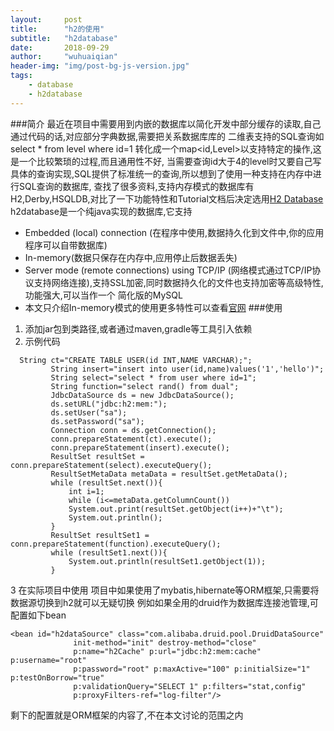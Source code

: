 ```yaml
---
layout:     post
title:      "h2的使用"
subtitle:   "h2database"
date:       2018-09-29
author:     "wuhuaiqian"
header-img: "img/post-bg-js-version.jpg"
tags:
    - database
    - h2database
---
```

###简介
最近在项目中需要用到内嵌的数据库以简化开发中部分缓存的读取,自己通过代码的话,对应部分字典数据,需要把关系数据库库的
二维表支持的SQL查询如  select * from level where id=1 转化成一个map<id,Level>以支持特定的操作,这是一个比较繁琐的过程,而且通用性不好,
当需要查询id大于4的level时又要自己写具体的查询实现,SQL提供了标准统一的查询,所以想到了使用一种支持在内存中进行SQL查询的数据库,
查找了很多资料,支持内存模式的数据库有H2,Derby,HSQLDB,对比了一下功能特性和Tutorial文档后决定选用[H2 Database](http://www.h2database.com/html/main.html)
h2database是一个纯java实现的数据库,它支持
- Embedded (local) connection
   (在程序中使用,数据持久化到文件中,你的应用程序可以自带数据库)
- In-memory(数据只保存在内存中,应用停止后数据丢失)
- Server mode (remote connections) using TCP/IP
(网络模式通过TCP/IP协议支持网络连接),支持SSL加密,同时数据持久化的文件也支持加密等高级特性,功能强大,可以当作一个
简化版的MySQL
- 本文只介绍In-memory模式的使用更多特性可以查看[官网](http://www.h2database.com/html/main.html)
###使用
1. 添加jar包到类路径,或者通过maven,gradle等工具引入依赖
2. 示例代码
```
  String ct="CREATE TABLE USER(id INT,NAME VARCHAR);";
         String insert="insert into user(id,name)values('1','hello')";
         String select="select * from user where id=1";
         String function="select rand() from dual";
         JdbcDataSource ds = new JdbcDataSource();
         ds.setURL("jdbc:h2:mem:");
         ds.setUser("sa");
         ds.setPassword("sa");
         Connection conn = ds.getConnection();
         conn.prepareStatement(ct).execute();
         conn.prepareStatement(insert).execute();
         ResultSet resultSet = conn.prepareStatement(select).executeQuery();
         ResultSetMetaData metaData = resultSet.getMetaData();
         while (resultSet.next()){
             int i=1;
             while (i<=metaData.getColumnCount())
             System.out.print(resultSet.getObject(i++)+"\t");
             System.out.println();
         }
         ResultSet resultSet1 = conn.prepareStatement(function).executeQuery();
         while (resultSet1.next()){
             System.out.println(resultSet1.getObject(1));
         }
```
3 在实际项目中使用
    项目中如果使用了mybatis,hibernate等ORM框架,只需要将数据源切换到h2就可以无疑切换
    例如如果全用的druid作为数据库连接池管理,可配置如下bean
```
<bean id="h2dataSource" class="com.alibaba.druid.pool.DruidDataSource"
              init-method="init" destroy-method="close"
              p:name="h2Cache" p:url="jdbc:h2:mem:cache" p:username="root"
              p:password="root" p:maxActive="100" p:initialSize="1" p:testOnBorrow="true"
              p:validationQuery="SELECT 1" p:filters="stat,config"
              p:proxyFilters-ref="log-filter"/>
```
剩下的配置就是ORM框架的内容了,不在本文讨论的范围之内